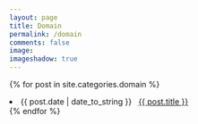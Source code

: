 ```yaml
---
layout: page
title: Domain
permalink: /domain
comments: false
image: 
imageshadow: true
---
```



{% for post in site.categories.domain %}
 <li><span>{{ post.date | date_to_string }}</span> &nbsp; <a href="{{ post.url }}">{{ post.title }}</a></li>
{% endfor %}
